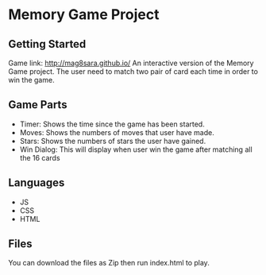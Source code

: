 # Memory Game Project

## Getting Started

Game link: http://mag8sara.github.io/
An interactive version of the Memory Game project. The user need to match two pair of card each time in order to win the game.

## Game Parts

* Timer: Shows the time since the game has been started.
* Moves: Shows the numbers of moves that user have made.
* Stars: Shows the numbers of stars the user have gained.
* Win Dialog: This will display when user win the game after matching all the 16 cards

## Languages

* JS
* CSS
* HTML

## Files

You can download the files as Zip then run index.html to play.
